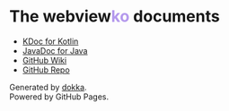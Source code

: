 # The webview<span style="color: #b59aed">ko</span> documents

- [KDoc for Kotlin](https://winterreisender.github.io/webviewko/kdoc/index.html)
- [JavaDoc for Java](https://winterreisender.github.io/webviewko/javadoc/index.html)
- [GitHub Wiki](https://github.com/Winterreisender/webviewko/wiki)
- [GitHub Repo](https://github.com/Winterreisender/webviewko)

Generated by [dokka](https://github.com/Kotlin/dokka).  
Powered by GitHub Pages.
